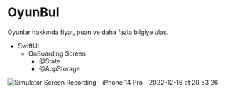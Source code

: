 # OyunBul

Oyunlar hakkında fiyat, puan ve daha fazla bilgiye ulaş.

- SwiftUI
  - OnBoarding Screen
    - @State
    - @AppStorage

![Simulator Screen Recording - iPhone 14 Pro - 2022-12-16 at 20 53 26](https://user-images.githubusercontent.com/117376261/208161017-2405d991-cdb1-4382-bca2-e5897341188a.gif)
